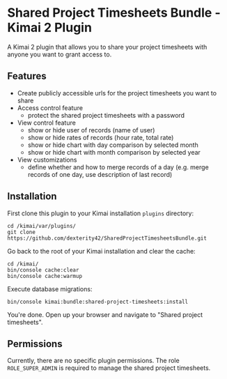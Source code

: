 # Shared Project Timesheets Bundle - Kimai 2 Plugin

A Kimai 2 plugin that allows you to share your project timesheets with anyone you want to grant access to.

## Features

- Create publicly accessible urls for the project timesheets you want to share
- Access control feature
  - protect the shared project timesheets with a password
- View control feature
  - show or hide user of records (name of user)
  - show or hide rates of records (hour rate, total rate)
  - show or hide chart with day comparison by selected month
  - show or hide chart with month comparison by selected year
- View customizations
  - define whether and how to merge records of a day (e.g. merge records of one day, use description of last record)

## Installation

First clone this plugin to your Kimai installation `plugins` directory:
```
cd /kimai/var/plugins/
git clone https://github.com/dexterity42/SharedProjectTimesheetsBundle.git
```

Go back to the root of your Kimai installation and clear the cache:
```
cd /kimai/
bin/console cache:clear
bin/console cache:warmup
```

Execute database migrations:
```
bin/console kimai:bundle:shared-project-timesheets:install
```

You're done. Open up your browser and navigate to "Shared project timesheets".

## Permissions

Currently, there are no specific plugin permissions. The role `ROLE_SUPER_ADMIN` is required to manage the shared project timesheets.
